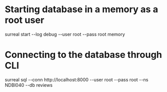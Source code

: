 # Starting database in a memory as a root user
surreal start --log debug --user root --pass root memory

# Connecting to the database through CLI
surreal sql --conn http://localhost:8000 --user root --pass root --ns NDBI040 --db reviews 